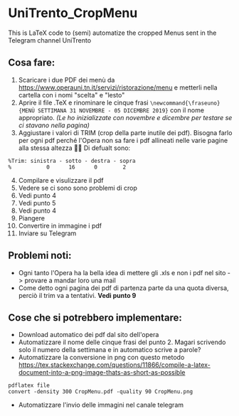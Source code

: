 # UniTrento_CropMenu
This is LaTeX code to (semi) automatize the cropped Menus sent in the Telegram channel UniTrento

## Cosa fare:
1. Scaricare i due PDF dei menù da https://www.operauni.tn.it/servizi/ristorazione/menu e metterli nella cartella con i nomi "scelta" e "lesto"
2. Aprire il file .TeX e rinominare le cinque frasi ``\newcommand{\fraseuno}{MENÙ SETTIMANA 31 NOVEMBRE - 05 DICEMBRE 2019}`` con il nome appropriato. _(Le ho inizializzate con novembre e dicembre per testare se ci stavano nella pagina)_
3. Aggiustare i valori di TRIM (crop della parte inutile dei pdf). Bisogna farlo per ogni pdf perché l'Opera non sa fare i pdf allineati nelle varie pagine alla stessa altezza 🤷‍♂️ 
Di defualt sono:
```
%Trim: sinistra - sotto - destra - sopra
%           0      16      0        2
```
4. Compilare e visulizzare il pdf
5. Vedere se ci sono sono problemi di crop
6. Vedi punto 4
7. Vedi punto 5
8. Vedi punto 4
9. Piangere
10. Convertire in immagine i pdf
11. Inviare su Telegram

## Problemi noti:
* Ogni tanto l'Opera ha la bella idea di mettere gli .xls e non i pdf nel sito -> provare a mandar loro una mail
* Come detto ogni pagina dei pdf di partenza parte da una quota diversa, perciò il trim va a tentativi. **Vedi punto 9**

## Cose che si potrebbero implementare:
* Download automatico dei pdf dal sito dell'opera
* Automatizzare il nome delle cinque frasi del punto 2. Magari scrivendo solo il numero della settimana e in automatico scrive a parole?
* Automatizzare la conversione in png con questo metodo https://tex.stackexchange.com/questions/11866/compile-a-latex-document-into-a-png-image-thats-as-short-as-possible
```
pdflatex file
convert -density 300 CropMenu.pdf -quality 90 CropMenu.png
```
* Automatizzare l'invio delle immagini nel canale telegram
